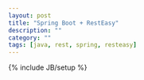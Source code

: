 ```yaml
---
layout: post
title: "Spring Boot + RestEasy"
description: ""
category: ""
tags: [java, rest, spring, resteasy]
---
```

{% include JB/setup %}
